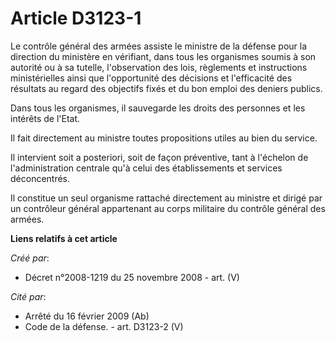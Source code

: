 # Article D3123-1

Le contrôle général des armées assiste le ministre de la défense pour la direction du ministère en vérifiant, dans tous les
organismes soumis à son autorité ou à sa tutelle, l'observation des lois, règlements et instructions ministérielles ainsi que
l'opportunité des décisions et l'efficacité des résultats au regard des objectifs fixés et du bon emploi des deniers publics.

Dans tous les organismes, il sauvegarde les droits des personnes et les intérêts de l'Etat.

Il fait directement au ministre toutes propositions utiles au bien du service.

Il intervient soit a posteriori, soit de façon préventive, tant à l'échelon de l'administration centrale qu'à celui des
établissements et services déconcentrés.

Il constitue un seul organisme rattaché directement au ministre et dirigé par un contrôleur général appartenant au corps
militaire du contrôle général des armées.

**Liens relatifs à cet article**

_Créé par_:

  - Décret n°2008-1219 du 25 novembre 2008 - art. (V)

_Cité par_:

  - Arrêté du 16 février 2009 (Ab)
  - Code de la défense. - art. D3123-2 (V)
